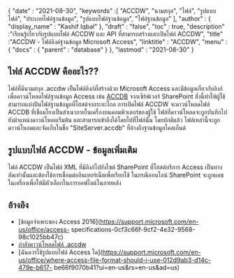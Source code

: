 {
  "date" : "2021-08-30",
  "keywords" :[ "ACCDW", "นามสกุล", "ไฟล์", "รูปแบบไฟล์", "ประเภทไฟล์ฐานข้อมูล", "รูปแบบไฟล์ฐานข้อมูล", "ไฟล์ฐานข้อมูล" ],
  "author" : {
    "display_name" : "Kashif Iqbal"
},
  "draft" : "false",
  "toc" : true,
  "description" :"เรียนรู้เกี่ยวกับรูปแบบไฟล์ ACCDW และ API ที่สามารถสร้างและเปิดไฟล์ ACCDW",
  "title" :"ACCDW - ไฟล์ลิงค์ฐานข้อมูล Microsoft Access",
  "linktitle" : "ACCDW",
  "menu" : {
    "docs" : {
      "parent" : "database"
}
},
  "lastmod" : "2021-08-30"
}

## ไฟล์ ACCDW คืออะไร??

ไฟล์ที่มีนามสกุล .accdw เป็นไฟล์ลิงก์ที่สร้างด้วย Microsoft Access และมีข้อมูลเกี่ยวกับลิงก์เพื่อดาวน์โหลดไฟล์ฐานข้อมูล Access เช่น [ACCDB](/th/database/accdb/) จากเซิร์ฟเวอร์ SharePoint สิ่งนี้ทำให้ผู้ใช้สามารถแบ่งปันไฟล์ฐานข้อมูลที่โฮสต์จากระยะไกล การเปิดไฟล์ ACCDW จะดาวน์โหลดไฟล์ ACCDB ที่เชื่อมโยงเป็นสำเนาภายในเครื่องบนคอมพิวเตอร์ของผู้ใช้ ไฟล์ที่ดาวน์โหลดจะถูกบันทึกไปยังตำแหน่งดาวน์โหลดเริ่มต้น และสามารถเข้าถึงได้โดยไปที่ไฟล์นั้น โดยปกติแล้ว ไฟล์เหล่านี้จะถูกดาวน์โหลดและจัดเก็บในชื่อ "SiteServer.accdb" ที่อ้างถึงฐานข้อมูลไคลเอ็นต์

## รูปแบบไฟล์ ACCDW - ข้อมูลเพิ่มเติม

ไฟล์ ACCDW เป็นไฟล์ XML ที่มีลิงก์ไปยังไซต์ SharePoint ที่โฮสต์บริการ Access เป็นทางลัดเท่านั้นและต้องใช้การเชื่อมต่ออินเทอร์เน็ตเพื่อเรียกใช้ ในกรณีออนไลน์ SharePoint จะถูกแคชในเครื่องเพื่อให้มีตัวเลือกในการออฟไลน์ในภายหลัง

## อ้างอิง

* [ข้อมูลจำเพาะของ Access 2016](https://support.microsoft.com/en-us/office/access- specifications-0cf3c66f-9cf2-4e32-9568-98c1025bb47c)
* [กำลังดาวน์โหลดไฟล์ .accdw](https://social.technet.microsoft.com/Forums/en-US/7bf02e9e-6246-44da-9513-4cf8f2cc2fb2/downloaded-accdw-file?forum=sharepointgeneralprevious)
* [ฉันควรใช้รูปแบบไฟล์ Access ใด](https://support.microsoft.com/en-us/office/where-access-file-format-should-i-use-012d9ab3-d14c-479e-b617- be66f9070b41?ui=en-us&rs=en-us&ad=us)

